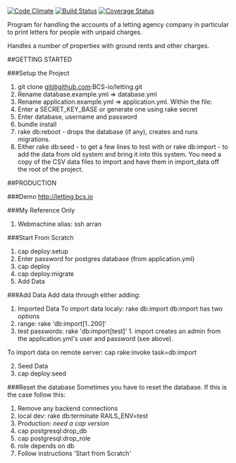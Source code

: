 [![Code Climate](https://codeclimate.com/github/BCS-io/letting.png)](https://codeclimate.com/github/BCS-io/letting)
[![Build Status](https://travis-ci.org/BCS-io/letting.png)](https://travis-ci.org/BCS-io/letting)
[![Coverage Status](https://coveralls.io/repos/BCS-io/letting/badge.png)](https://coveralls.io/r/BCS-io/letting)

Program for handling the accounts of a letting agency company in particular to print letters for people with unpaid charges.

Handles a number of properties with ground rents and other charges.

##GETTING STARTED

###Setup the Project

1. git clone git@github.com:BCS-io/letting.git
2. Rename database.example.yml => database.yml
3. Rename application.example.yml => application.yml. Within the file:
  1. Enter a SECRET_KEY_BASE or generate one using rake secret
  2. Enter database, username and password
4. bundle install
5. rake db:reboot - drops the database (if any), creates and runs migrations.
4. Either
  rake db:seed - to get a few lines to test with
  or
  rake db:import - to add the data from old system and bring it into this system. You need a copy of the CSV data files to import and have them in import_data off the root of the project.

##PRODUCTION

###Demo
http://letting.bcs.io

###My Reference Only
1. Webmachine alias: ssh arran

###Start From Scratch
1. cap deploy:setup
  1. Enter password for postgres database (from application.yml)
2. cap deploy
3. cap deploy:migrate
4. Add Data

###Add Data
Add data through either adding:
1. Imported Data
  To import data localy: rake db:import
  db:import has two options
  1. range:  rake 'db:import[1..200]'
  2. test passwords: rake 'db:import[test]'
    1. import creates an admin from the application.yml's user and password (see above).

  To import data on remote server:
  cap rake:invoke task=db:import

2. Seed Data
  1. cap deploy:seed

###Reset the database
Sometimes you have to reset the database. If this is the case follow this:
1. Remove any backend connections
  1. local dev: rake db:terminate RAILS_ENV=test
  2. Production: *need a cap version*
2. cap postgresql:drop_db
3. cap postgresql:drop_role
  1. role depends on db
4. Follow instructions 'Start from Scratch'

